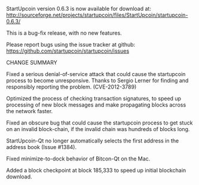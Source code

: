StartUpcoin version 0.6.3 is now available for download at:
  http://sourceforge.net/projects/startupcoin/files/StartUpcoin/startupcoin-0.6.3/

This is a bug-fix release, with no new features.

Please report bugs using the issue tracker at github:
  https://github.com/startupcoin/startupcoin/issues

CHANGE SUMMARY

Fixed a serious denial-of-service attack that could cause the
startupcoin process to become unresponsive. Thanks to Sergio Lerner
for finding and responsibly reporting the problem. (CVE-2012-3789)

Optimized the process of checking transaction signatures, to
speed up processing of new block messages and make propagating
blocks across the network faster.

Fixed an obscure bug that could cause the startupcoin process to get
stuck on an invalid block-chain, if the invalid chain was
hundreds of blocks long.

StartUpcoin-Qt no longer automatically selects the first address
in the address book (Issue #1384).

Fixed minimize-to-dock behavior of Bitcon-Qt on the Mac.

Added a block checkpoint at block 185,333 to speed up initial
blockchain download.
